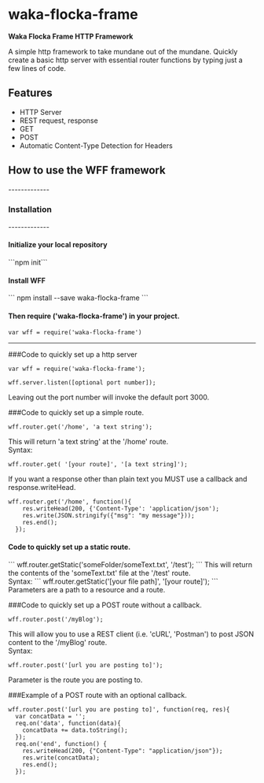 # waka-flocka-frame

<strong>Waka Flocka Frame HTTP Framework</strong>

A simple http framework to take mundane out of the mundane. Quickly create a basic http server with essential router functions by typing just a few lines of code.

<h2>Features</h2>
<ul>
 <li>HTTP Server</li>
 <li>REST request, response</li>
 <li>GET</li>
 <li>POST</li>
 <li>Automatic Content-Type Detection for Headers</li>
</ul>

<h2>How to use the WFF framework</h2>
-------------
<h3>Installation</h3>
-------------
<h4>Initialize your local repository</h4>
  ```npm init```

<h4>Install WFF</h4>
```
npm install --save waka-flocka-frame
```

<h4>Then require ('waka-flocka-frame') in your project.</h4>

```var wff = require('waka-flocka-frame')```

--------------------
###Code to quickly set up a http server
```
var wff = require('waka-flocka-frame');

wff.server.listen([optional port number]);
```
Leaving out the port number will invoke the default port 3000.

###Code to quickly set up a simple route.
```
wff.router.get('/home', 'a text string');
```
This will return 'a text string' at the '/home' route.<br>
Syntax:
 ```
 wff.router.get( '[your route]', '[a text string]');
 ```
If you want a response other than plain text you MUST use a callback
and response.writeHead.
```
wff.router.get('/home', function(){
    res.writeHead(200, {'Content-Type': 'application/json');
    res.write(JSON.stringify({"msg": "my message"}));
    res.end();
  });
```
<h4>Code to quickly set up a static route.</h4>
```
wff.router.getStatic('someFolder/someText.txt', '/test');
```
This will return the contents of the 'someText.txt' file at the '/test' route.<br>
Syntax:
```
wff.router.getStatic('[your file path]', '[your route]');
```
Parameters are a path to a resource and a route.

###Code to quickly set up a POST route without a callback.
```
wff.router.post('/myBlog');
```
This will allow you to use a REST client (i.e. 'cURL', 'Postman') to post JSON content to the '/myBlog' route.<br>
Syntax:
```
wff.router.post('[url you are posting to]');
```
Parameter is the route you are posting to.

###Example of a POST route with an optional callback.
```
wff.router.post('[url you are posting to]', function(req, res){
  var concatData = '';
  req.on('data', function(data){
    concatData += data.toString();
  });
  req.on('end', function() {
    res.writeHead(200, {"Content-Type": "application/json"});
    res.write(concatData);
    res.end();
  });
  ```
